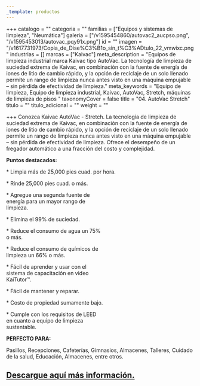 ```yaml
---
_template: productos
---
```






+++
catalogo = ""
categoria = ""
familias = ["Equipos y sistemas de limpieza", "Neumática"]
galeria = ["/v1595454860/autovac2_aucpso.png", "/v1595453013/autovac_pqy91x.png"]
id = ""
imagen = "/v1617731973/Copia_de_Dise%C3%B1o_sin_t%C3%ADtulo_22_vmwixc.png"
industrias = []
marcas = ["Kaivac"]
meta_description = "Equipos de limpieza industrial marca Kaivac tipo AutoVac. La tecnología de limpieza de suciedad extrema de Kaivac, en combinación con la fuente de energía de iones de litio de cambio rápido, y la opción de reciclaje de un solo llenado permite un rango de limpieza nunca antes visto en una máquina empujable – sin pérdida de efectividad de limpieza."
meta_keywords = "Equipo de limpieza, Equipo de limpieza industrial,  Kaivac, AutoVac, Stretch, máquinas de limpieza de pisos "
taxonomyCover = false
title = "04. AutoVac Stretch"
titulo = ""
titulo_adicional = ""
weight = ""

+++
Conozca Kaivac AutoVac - Stretch. La tecnología de limpieza de suciedad extrema de Kaivac, en combinación con la fuente de energía de iones de litio de cambio rápido, y la opción de reciclaje de un solo llenado permite un rango de limpieza nunca antes visto en una máquina empujable – sin pérdida de efectividad de limpieza. Ofrece el desempeño de un fregador automático a una fracción del costo y complejidad.

**Puntos destacados:**

\* Limpia más de 25,000 pies cuad. por hora.

\* Rinde 25,000 pies cuad. o más.

\* Agregue una segunda fuente de  
energía para un mayor rango de  
limpieza.

\* Elimina el  99% de suciedad.

\* Reduce el consumo de agua un 75%  
o más.

\* Reduce el consumo de químicos de  
limpieza un 66% o más.

\* Fácil de aprender y usar con el  
sistema de capacitación en video  
KaiTutor™.

\* Fácil de mantener y reparar.

\* Costo de propiedad sumamente bajo.

\* Cumple con los requisitos de LEED  
en cuanto a equipo de limpieza  
sustentable.

**PERFECTO PARA:**

Pasillos, Recepciones, Cafeterías, Gimnasios, Almacenes, Talleres, Cuidado de la salud, Educación, Almacenes, entre otros.

## [Descargue aquí más información.](https://synology01.novatec.cr:5001/d/f/560549769431267218)
